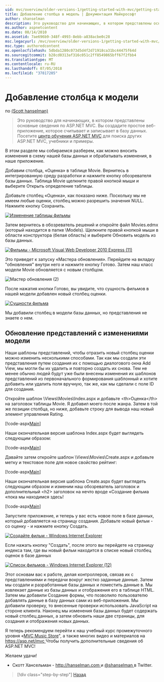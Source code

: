 ```yaml
---
uid: mvc/overview/older-versions-1/getting-started-with-mvc/getting-started-with-mvc-part8
title: Добавление столбца в модель | Документация Майкрософт
author: shanselman
description: Это руководство для начинающих, в котором представлены основные сведения по ASP.NET MVC. Создание простого веб-приложения, которое считывает и записывает в базу данных.
ms.author: aspnetcontent
ms.date: 08/14/2010
ms.assetid: 7ae696b9-348f-4993-8ebb-a838acbe0c28
msc.legacyurl: /mvc/overview/older-versions-1/getting-started-with-mvc/getting-started-with-mvc-part8
msc.type: authoredcontent
ms.openlocfilehash: 5dbda1280c073d5d4f2d71918ca31bc44475f64d
ms.sourcegitcommit: b28cd0313af316c051c2ff8549865bff67f2fbb4
ms.translationtype: MT
ms.contentlocale: ru-RU
ms.lasthandoff: 07/05/2018
ms.locfileid: "37817205"
---
```

<a name="adding-a-column-to-the-model"></a>Добавление столбца к модели
====================
по [(Scott hanselman)](https://github.com/shanselman)

> Это руководство для начинающих, в котором представлены основные сведения по ASP.NET MVC. Вы создадите простое веб-приложение, которое считывает и записывает в базу данных. Посетите [центр обучения ASP.NET MVC](../../../index.md) для поиска других ASP.NET MVC, учебники и примеры.


В этом разделе мы собираемся разберем, как можно вносить изменения в схему нашей базы данных и обрабатывать изменения, в наше приложение.

Добавим столбца, «Оценка» в таблице Movie. Вернитесь в интегрированную среду разработки и нажмите кнопку обозревателя базы данных. Таблица Movie щелкните правой кнопкой мыши и выберите Открыть определение таблицы.

Добавьте столбец «Оценка», как показано ниже. Поскольку мы не имеем любые оценки, столбец можно разрешить значения NULL. Нажмите кнопку Сохранить.

[![Изменение таблицы фильмы](getting-started-with-mvc-part8/_static/image2.png)](getting-started-with-mvc-part8/_static/image1.png)

Затем вернитесь в обозреватель решений и откройте файл Movies.edmx (который находится в папке \Models). Щелкните правой кнопкой мыши в области конструктора (белая область) и выберите Обновить модель из базы данных.

[![Фильмы - Microsoft Visual Web Developer 2010 Express (11)](getting-started-with-mvc-part8/_static/image4.png)](getting-started-with-mvc-part8/_static/image3.png)

Это приведет к запуску «Мастера обновления». Перейдите на вкладку "обновления" внутри него и нажмите кнопку Готово. Затем наш класс модели Movie обновляется с новым столбцом.

![Мастер обновления (2)](getting-started-with-mvc-part8/_static/image5.png)

После нажатия кнопки Готово, вы увидите, что сущность фильмов в нашей модели добавлен новый столбец оценки.

[![Сущности фильма](getting-started-with-mvc-part8/_static/image7.png)](getting-started-with-mvc-part8/_static/image6.png)

Мы добавили столбец в модели базы данных, но представления не знаете о нем.

## <a name="update-views-with-model-changes"></a>Обновление представлений с изменениями модели

Наши шаблоны представлений, чтобы отразить новый столбец оценки можно изменить несколькими способами. Так как мы создали эти представления путем создания их с помощью диалогового окна Add View, мы могли бы их удалить и повторно создать их снова. Тем не менее обычно людей будут уже были внесены изменения их шаблонов представлений из первоначального формирования шаблонный и хотите добавить или удалить поля вручную, так же, как мы сделали с поле ID для создания.

Откройте шаблон \Views\Movies\Index.aspx и добавьте &lt;th&gt;Оценка&lt;/th&gt; на заголовок таблицы Movie. Я добавил моего после жанра. Затем в той же позиции столбца, но ниже, добавьте строку для вывода наш новый элемент управления Rating.

[!code-aspx[Main](getting-started-with-mvc-part8/samples/sample1.aspx)]

Наши окончательная версия шаблона Index.aspx будет выглядеть следующим образом:

[!code-aspx[Main](getting-started-with-mvc-part8/samples/sample2.aspx)]

Давайте затем откройте шаблон \Views\Movies\Create.aspx и добавьте метку и текстовое поле для новое свойство рейтинг:

[!code-aspx[Main](getting-started-with-mvc-part8/samples/sample3.aspx)]

Наши окончательная версия шаблона Create.aspx будет выглядеть следующим образом и изменим наш обозреватель заголовок и дополнительный &lt;h2&gt; заголовок на нечто вроде «Создание фильма «пока мы находимся здесь!

[!code-aspx[Main](getting-started-with-mvc-part8/samples/sample4.aspx)]

Запустите приложение, и теперь у вас есть новое поле в базе данных, который добавляется на страницу создания. Добавьте новый фильм - со оценку - и нажмите кнопку Создать.

[![Создайте фильм - Windows Internet Explorer](getting-started-with-mvc-part8/_static/image9.png)](getting-started-with-mvc-part8/_static/image8.png)

Если нажать кнопку "Создать", после этого вы перейдете на страницу индекса там, где вы новый фильм находится в списке новый столбец оценок в базе данных

[![Список фильмов - Windows Internet Explorer (12)](getting-started-with-mvc-part8/_static/image11.png)](getting-started-with-mvc-part8/_static/image10.png)

Этот основам вас к работе, делая контроллеров, связав их с представлениями и передачи вокруг жестко заданные данные. Затем мы создали и разработанные базы данных и поместить данные в. Мы извлекает данные из базы данных и отображения его в таблице HTML. Затем мы добавили Создание формы, что позволило пользователю добавлять данные в базу данных сами из веб-приложения. Мы добавили проверку, то внесенные проверки использовать JavaScript на стороне клиента. Наконец мы изменения базы данных будет содержать новый столбец данных, а затем обновить наши две страницы, для создания и отображения новых данных.

Я теперь рекомендуем перейти к наш учебный курс промежуточного уровня «[MVC Music Store](../../older-versions/mvc-music-store/mvc-music-store-part-1.md)", а также многих видео и материалов на [ https://asp.net/mvc ](https://asp.net/mvc) Чтобы получить дополнительные сведения об ASP.NET MVC!

Желаем удачи!

- Скотт Хансельман - [ http://hanselman.com ](http://hanselman.com) и [ @shanselman ](http://twitter.com/shanselman) в Twitter.

> [!div class="step-by-step"]
> [Назад](getting-started-with-mvc-part7.md)
